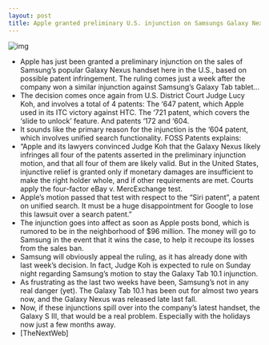 ```yaml
---
layout: post
title: Apple granted preliminary U.S. injunction on Samsungs Galaxy Nexus
---
```

![img](http://media.idownloadblog.com/wp-content/uploads/2012/01/samsunggalaxynexus-slide.jpg)
* Apple has just been granted a preliminary injunction on the sales of Samsung’s popular Galaxy Nexus handset here in the U.S., based on possible patent infringement. The ruling comes just a week after the company won a similar injunction against Samsung’s Galaxy Tab tablet…
* The decision comes once again from U.S. District Court Judge Lucy Koh, and involves a total of 4 patents: The ‘647 patent, which Apple used in its ITC victory against HTC. The ‘721 patent, which covers the ‘slide to unlock’ feature. And patents ‘172 and ‘604.
* It sounds like the primary reason for the injunction is the ‘604 patent, which involves unified search functionality. FOSS Patents explains:
* “Apple and its lawyers convinced Judge Koh that the Galaxy Nexus likely infringes all four of the patents asserted in the preliminary injunction motion, and that all four of them are likely valid. But in the United States, injunctive relief is granted only if monetary damages are insufficient to make the right holder whole, and if other requirements are met. Courts apply the four-factor eBay v. MercExchange test.
* Apple’s motion passed that test with respect to the “Siri patent”, a patent on unified search. It must be a huge disappointment for Google to lose this lawsuit over a search patent.”
* The injunction goes into affect as soon as Apple posts bond, which is rumored to be in the neighborhood of $96 million. The money will go to Samsung in the event that it wins the case, to help it recoupe its losses from the sales ban.
* Samsung will obviously appeal the ruling, as it has already done with last week’s decision. In fact, Judge Koh is expected to rule on Sunday night regarding Samsung’s motion to stay the Galaxy Tab 10.1 injunction.
* As frustrating as the last two weeks have been, Samsung’s not in any real danger (yet). The Galaxy Tab 10.1 has been out for almost two years now, and the Galaxy Nexus was released late last fall.
* Now, if these injunctions spill over into the company’s latest handset, the Galaxy S III, that would be a real problem. Especially with the holidays now just a few months away.
* [TheNextWeb]

